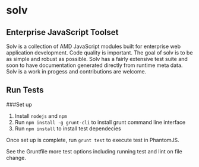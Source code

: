 solv
====

Enterprise JavaScript Toolset
-----------------------------

Solv is a collection of AMD JavaScript modules built for enterprise web
application development. Code quality is important. The goal of solv is to be as
simple and robust as possible. Solv has a fairly extensive test suite and soon
to have documentation generated directly from runtime meta data. Solv is a work
in progess and contributions are welcome.

Run Tests
---------

###Set up
  
1. Install `nodejs` and `npm`
2. Run `npm install -g grunt-cli` to install grunt command line interface
3. Run `npm install` to install test dependecies

Once set up is complete, run `grunt test` to execute test in PhantomJS.

See the Gruntfile more test options including running test and lint on file
change.
    
    